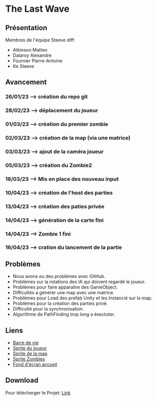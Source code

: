 # The Last Wave

## Présentation

Membres de l'équipe Steeve diff:
- Atkinson Matteo
- Dalaroy Alexandre
- Fournier Pierre-Antoine
- Ke Steeve

## Avancement

### 26/01/23 --> création du repo git
### 28/02/23 --> déplacement du joueur 
### 01/03/23 --> création du premier zombie
### 02/03/23 --> création de la map (via une matrice)
### 03/03/23 --> ajout de la caméra joueur
### 05/03/23 --> création du Zombie2
### 18/03/23 --> Mis en place des nouveau input
### 10/04/23 --> création de l'host des parties
### 13/04/23 --> création des paties privée
### 14/04/23 --> génération de la carte fini
### 14/04/23 --> Zombie 1 fini
### 16/04/23 --> cration du lancement de la partie

## Problèmes
- Nous avons eu des problèmes avec GitHub.
- Problèmes sur la rotations des IA qui doivent regardé le joueur.
- Problèmes pour faire apparaitre des GameObject.
- Difficultés a générer une map avec une matrice.
- Problèmes pour Load des prefab Unity et les Instancié sur la map.
- Problèmes pour la création des parties privé.
- Difficulté pour la synchronisation.
- Algorithme de PathFinding trop long a éxectuter.

## Liens
- [Barre de vie](https://www.freepik.com/free-vector/game-ui-kit-set-user-interface-gui-build-2d-games-casual-game-vector-can-be-used-mobile-web-games-vector-illustration_25273347.htm#query=game%20health%20bar&position=2&from_view=keyword&track=aisFreepik)
- [Sprite du joueur](https://game-endeavor.itch.io/mystic-woods)
- [Sprite de la map](https://bekri36.itch.io/36x36-top-down-tileset)
- [Sprite Zombies](https://pipoya.itch.io/pipoya-free-rpg-character-sprites-32x32)
- [Fond d'écran accueil](https://www.besthdwallpaper.com/forests/forest-pixel-art-dt_en-US-106514.html)

## Download
Pour télécherger le Projet: [Link]()
